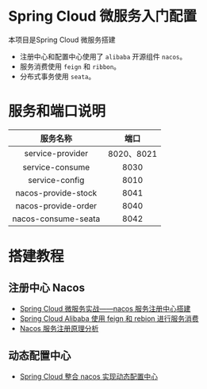 # Spring Cloud 微服务入门配置
本项目是Spring Cloud 微服务搭建
* 注册中心和配置中心使用了 `alibaba` 开源组件 `nacos`。
* 服务消费使用 `feign` 和 `ribbon`。
* 分布式事务使用 `seata`。


# 服务和端口说明

|服务名称|端口|
|:----:|:----:|
|service-provider|8020、8021|
|service-consume|8030|
|service-config|8010|
|nacos-provide-stock|8041|
|nacos-provide-order|8040|
|nacos-consume-seata|8042|

# 搭建教程

## 注册中心 Nacos

* [Spring Cloud 微服务实战——nacos 服务注册中心搭建](https://www.cnblogs.com/jeremylai7/p/15497219.html)
* [Spring Cloud Alibaba 使用 feign 和 rebion 进行服务消费](https://www.cnblogs.com/jeremylai7/p/15515666.html)
* [Nacos 服务注册原理分析](https://github.com/jeremylai7/blog/blob/origin/2023%E5%B9%B42%E6%9C%88/Nacos%E6%9C%8D%E5%8A%A1%E6%B3%A8%E5%86%8C%E5%8E%9F%E7%90%86%E5%88%86%E6%9E%90.md)

## 动态配置中心

* [Spring Cloud 整合 nacos 实现动态配置中心](https://github.com/jeremylai7/blog/blob/origin/2022%E5%B9%B410%E6%9C%88/Spring%20Cloud%20%E6%95%B4%E5%90%88%20nacos%20%E5%AE%9E%E7%8E%B0%E5%8A%A8%E6%80%81%E9%85%8D%E7%BD%AE%E4%B8%AD%E5%BF%83.md)
